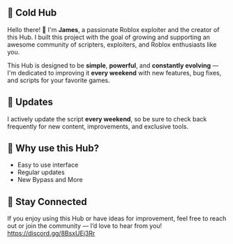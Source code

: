 ## 🥶 Cold Hub

Hello there! 👋
I'm **James**, a passionate Roblox exploiter and the creator of this Hub. I built this project with the goal of growing and supporting an awesome community of scripters, exploiters, and Roblox enthusiasts like you.

This Hub is designed to be **simple**, **powerful**, and **constantly evolving** — I'm dedicated to improving it **every weekend** with new features, bug fixes, and scripts for your favorite games.

## 🔄 Updates

I actively update the script **every weekend**, so be sure to check back frequently for new content, improvements, and exclusive tools.

## 🚀 Why use this Hub?

* Easy to use interface
* Regular updates
* New Bypass and More

## 💬 Stay Connected

If you enjoy using this Hub or have ideas for improvement, feel free to reach out or join the community — I’d love to hear from you! https://discord.gg/8BsxUEj3Rr
